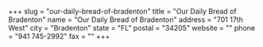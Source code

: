 +++
slug = "our-daily-bread-of-bradenton"
title = "Our Daily Bread of Bradenton"
name = "Our Daily Bread of Bradenton"
address = "701 17th West"
city = "Bradenton"
state = "FL"
postal = "34205"
website = ""
phone = "941 745-2992"
fax = ""
+++
